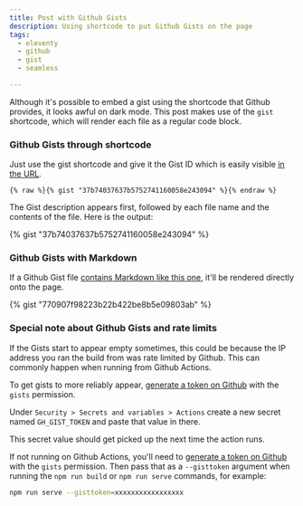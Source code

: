 ```yaml
---
title: Post with Github Gists
description: Using shortcode to put Github Gists on the page
tags:
  - eleventy
  - github
  - gist
  - seamless

---
```


Although it's possible to embed a gist using the shortcode that Github provides, it looks awful on dark mode.  This post makes use of the `gist` shortcode, which will render each file as a regular code block.


### Github Gists through shortcode

Just use the gist shortcode and give it the Gist ID which is easily visible [in the URL](https://gist.github.com/mendhak/37b74037637b5752741160058e243094).

```
{% raw %}{% gist "37b74037637b5752741160058e243094" %}{% endraw %}
```

The Gist description appears first, followed by each file name and the contents of the file.  Here is the output:


{% gist "37b74037637b5752741160058e243094" %}


### Github Gists with Markdown

If a Github Gist file [contains Markdown like this one](https://gist.github.com/mendhak/770907f98223b22b422be8b5e09803ab), it'll be rendered directly onto the page.

{% gist "770907f98223b22b422be8b5e09803ab" %}


### Special note about Github Gists and rate limits

If the Gists start to appear empty sometimes, this could be because the IP address you ran the build from was rate limited by Github. This can commonly happen when running from Github Actions.  

To get gists to more reliably appear, [generate a token on Github](https://github.com/settings/tokens) with the `gists` permission.  

Under `Security > Secrets and variables > Actions` create a new secret named `GH_GIST_TOKEN` and paste that value in there. 

This secret value should get picked up the next time the action runs.  

If not running on Github Actions, you'll need to [generate a token on Github](https://github.com/settings/tokens) with the `gists` permission. Then pass that as a `--gisttoken` argument when running the `npm run build` or `npm run serve` commands, for example:

```bash
npm run serve --gisttoken=xxxxxxxxxxxxxxxxx
```
